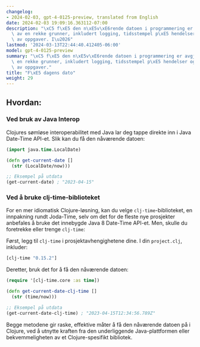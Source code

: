 ```yaml
---
changelog:
- 2024-02-03, gpt-4-0125-preview, translated from English
date: 2024-02-03 19:09:16.363112-07:00
description: "\xC5 f\xE5 den n\xE5v\xE6rende datoen i programmering er avgj\xF8rende\
  \ av en rekke grunner, inkludert logging, tidsstempel p\xE5 hendelser og planlegging\
  \ av oppgaver. I\u2026"
lastmod: '2024-03-13T22:44:40.412405-06:00'
model: gpt-4-0125-preview
summary: "\xC5 f\xE5 den n\xE5v\xE6rende datoen i programmering er avgj\xF8rende av\
  \ en rekke grunner, inkludert logging, tidsstempel p\xE5 hendelser og planlegging\
  \ av oppgaver."
title: "F\xE5 dagens dato"
weight: 29
---
```


## Hvordan:


### Ved bruk av Java Interop
Clojures sømløse interoperabilitet med Java lar deg tappe direkte inn i Java Date-Time API-et. Slik kan du få den nåværende datoen:

```clojure
(import java.time.LocalDate)

(defn get-current-date []
  (str (LocalDate/now)))

;; Eksempel på utdata
(get-current-date) ; "2023-04-15"
```

### Ved å bruke clj-time-biblioteket
For en mer idiomatisk Clojure-løsning, kan du velge `clj-time`-biblioteket, en innpakning rundt Joda-Time, selv om det for de fleste nye prosjekter anbefales å bruke det innebygde Java 8 Date-Time API-et. Men, skulle du foretrekke eller trenge `clj-time`:

Først, legg til `clj-time` i prosjektavhengighetene dine. I din `project.clj`, inkluder:

```clojure
[clj-time "0.15.2"]
```

Deretter, bruk det for å få den nåværende datoen:

```clojure
(require '[clj-time.core :as time])

(defn get-current-date-clj-time []
  (str (time/now)))

;; Eksempel på utdata
(get-current-date-clj-time) ; "2023-04-15T12:34:56.789Z"
```

Begge metodene gir raske, effektive måter å få den nåværende datoen på i Clojure, ved å utnytte kraften fra den underliggende Java-plattformen eller bekvemmeligheten av et Clojure-spesifikt bibliotek.
